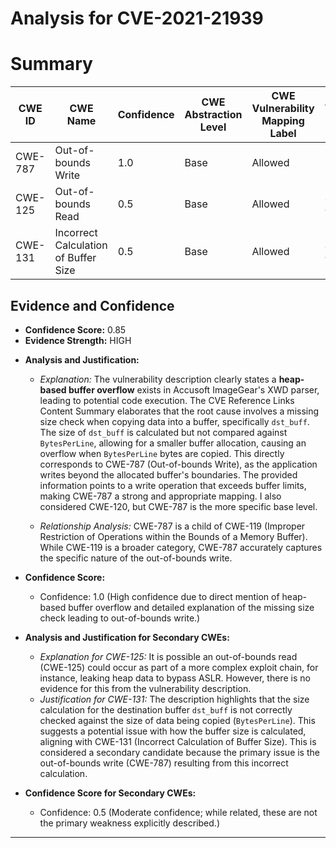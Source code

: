 # Analysis for CVE-2021-21939

# Summary
| CWE ID | CWE Name | Confidence | CWE Abstraction Level | CWE Vulnerability Mapping Label | CWE-Vulnerability Mapping Notes |
|---|---|---|---|---|---|
| CWE-787 | Out-of-bounds Write | 1.0 | Base | Allowed | Primary CWE |
| CWE-125 | Out-of-bounds Read | 0.5 | Base | Allowed | Secondary Candidate |
| CWE-131 | Incorrect Calculation of Buffer Size | 0.5 | Base | Allowed | Secondary Candidate |

## Evidence and Confidence

*   **Confidence Score:** 0.85
*   **Evidence Strength:** HIGH

- **Analysis and Justification:**  
  - *Explanation:* The vulnerability description clearly states a **heap-based buffer overflow** exists in Accusoft ImageGear's XWD parser, leading to potential code execution. The CVE Reference Links Content Summary elaborates that the root cause involves a missing size check when copying data into a buffer, specifically `dst_buff`. The size of `dst_buff` is calculated but not compared against `BytesPerLine`, allowing for a smaller buffer allocation, causing an overflow when `BytesPerLine` bytes are copied. This directly corresponds to CWE-787 (Out-of-bounds Write), as the application writes beyond the allocated buffer's boundaries. The provided information points to a write operation that exceeds buffer limits, making CWE-787 a strong and appropriate mapping. I also considered CWE-120, but CWE-787 is the more specific base level.

  - *Relationship Analysis:* CWE-787 is a child of CWE-119 (Improper Restriction of Operations within the Bounds of a Memory Buffer). While CWE-119 is a broader category, CWE-787 accurately captures the specific nature of the out-of-bounds write.

- **Confidence Score:**  
  - Confidence: 1.0 (High confidence due to direct mention of heap-based buffer overflow and detailed explanation of the missing size check leading to out-of-bounds write.)

- **Analysis and Justification for Secondary CWEs:**
  - *Explanation for CWE-125:* It is possible an out-of-bounds read (CWE-125) could occur as part of a more complex exploit chain, for instance, leaking heap data to bypass ASLR. However, there is no evidence for this from the vulnerability description.
  - *Justification for CWE-131:* The description highlights that the size calculation for the destination buffer `dst_buff` is not correctly checked against the size of data being copied (`BytesPerLine`). This suggests a potential issue with how the buffer size is calculated, aligning with CWE-131 (Incorrect Calculation of Buffer Size). This is considered a secondary candidate because the primary issue is the out-of-bounds write (CWE-787) resulting from this incorrect calculation.

- **Confidence Score for Secondary CWEs:**
  - Confidence: 0.5 (Moderate confidence; while related, these are not the primary weakness explicitly described.)

---